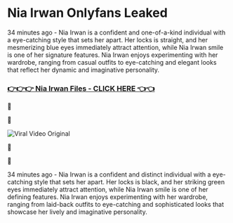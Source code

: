 # Nia Irwan Onlyfans Leaked

<p>34 minutes ago - Nia Irwan is a confident and one-of-a-kind individual with a eye-catching style that sets her apart. Her locks is straight, and her mesmerizing blue eyes immediately attract attention, while Nia Irwan smile is one of her signature features. Nia Irwan enjoys experimenting with her wardrobe, ranging from casual outfits to eye-catching and elegant looks that reflect her dynamic and imaginative personality.</p><p>
<h3><a href="https://fansleaks.com-getfree.pro/nia-irwan" rel="nofollow">👉👉👉 Nia Irwan Files - CLICK HERE 👈👈</a></h3>
<p>🔻</p>
<p>🔻</p> <p>
<a href="https://fansleaks.com-getfree.pro/nia-irwan" rel="nofollow"><img src="https://i.imgur.com/0ZbtXZ5.gif" alt="Viral Video Original" style="max-width: 100%; display: inline-block;" data-target="animated-image.originalImage"></a>
<p>🔻</p>
<p>🔻</p> <p>34 minutes ago - Nia Irwan is a confident and distinct individual with a eye-catching style that sets her apart. Her locks is black, and her striking green eyes immediately attract attention, while Nia Irwan smile is one of her defining features. Nia Irwan enjoys experimenting with her wardrobe, ranging from laid-back outfits to eye-catching and sophisticated looks that showcase her lively and imaginative personality.</p>